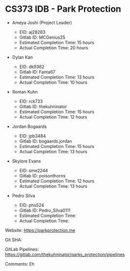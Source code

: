 
# CS373 IDB - Park Protection

- Ameya Joshi (Project Leader)
	- EID: aj28283
	- Gitlab ID: MCGenius25
	- Estimated Completion Time: 15 hours
	- Actual Completion Time: 20 hours

- Dylan Kan
	- EID: dk9362
	- Gitlab ID: Fanta67
	- Estimated Completion Time: 13 hours
	- Actual Completion Time: 10 hours

- Roman Kuhn
	- EID: rck733
	- Gitlab ID: thekuhninator
	- Estimated Completion Time: 15 hours
	- Actual Completion Time: 12 hours

- Jordan Bogaards
	- EID: jpb3484
	- Gitlab ID: bogaards.jordan
	- Estimated Completion Time: 15 hours
	- Actual Completion Time: 13 hours

- Skylore Evans
	- EID: sme2244
	- Gitlab ID: poisonthorns
	- Estimated Completion Time: 12 hours
	- Actual Completion Time: 13 hours

- Pedro Silva
	- EID: phs524
	- Gitlab ID: Pedro_Silva0111
	- Estimated Completion Time: 
	- Actual Completion Time: 


Website: https://parkprotection.me

Git SHA: 

GitLab Pipelines: https://gitlab.com/thekuhninator/parks_protection/pipelines

Comments: Eh